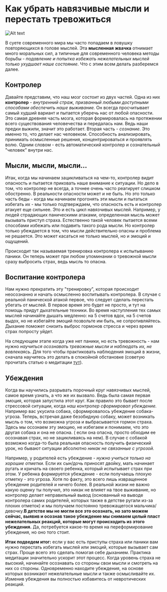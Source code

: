 # Как убрать навязчивые мысли и перестать тревожиться

![Alt text](//avatars.mds.yandex.net/get-zen_doc/1066925/pub_5afbfcc5482677990692ed90_5afbff08256d5c10df009161/orig "Описание картинки")

В суете современного мира мы часто попадаем в ловушку повторяющихся в голове мыслей. Эта **мысленная жвачка** отнимает много моральных сил, а типичные для современного человека методы борьбы - *подавление и попытка избежать нежелательных мыслей только ухудшает наше состояние*. Что с этим всем делать разберемся далее.

## Контролер

Давайте представим, что наш мозг состоит из двух частей. Одна из них **контролер** - *внутренний страж, призванный любыми доступными способами обеспечить наше выживание.* Он всегда просчитывает самый худший вариант и пытается уберечь нас от любой опасности. Это самая древняя часть мозга, которая формировалась на протяжении всего существования человечества и передалась нам. Ведь наши предки выжили, значит это работает. Вторая часть - *сознание*. Это именно то, что делает нас человеком. Способность анализировать, принимать осмысленные решения, концентрироваться и проявлять волю. Одним словом - есть автоматический контролер и сознательный "человек" внутри нас.

## Мысли, мысли, мысли...

Итак, когда мы начинаем зацикливаться на чем-то, контролер видит опасность и пытается приковать наше внимание к ситуации. Но дело в том, что контролер не всегда, а точнее очень часто реагирует слишком обостренно. В реальности опасности может и не быть. Но это только часть беды - когда мы начинаем прогонять эти мысли и пытаться избегать их - мы только подтверждаем, что опасность есть и контролер атакует еще сильнее. Это и есть цикл навязчивых мыслей. Например, у людей страдающих паническими атаками, определенная мысль может вызывать приступ страха. Естественно такой человек пытается всеми способами избежать или подавить такого рода мысли. Но контролер только убеждается в том, что мысли действительно опасны и проблема не решается. Это может касаться не только мыслей, но и эмоций и ощущений.

Происходит так называемая тренировка контролера к испытыванию паники. Он теперь может при любом упоминании о тревожной мысли сразу выбросить страх, ведь мысль то опасна.

## Воспитание контролера

Нам нужно прекратить эту "тренировку", которая происходит неосознанно и начать осмысленно воспитывать контролера. В случае с реальной панической атакой первое, что следует сделать перестать убегать от мыслей. В первое время это будет не просто, и тут на помощь придут дыхательные техники. Во время наступления тех самых мыслей начинайте дышать медленно: на 5 счетов вдох, на 5 счетов выдох, но не избегайте эмоций позвольте им быть, не сопротивляйтесь. Дыхание поможет снизить выброс гормонов стресса и через время страх попросту уйдет.

На следующем этапе когда уже нет паники, но есть тревожность - нам нужно *научиться осознавать тревожные мысли и наблюдать их, не вовлекаясь*. Для того чтобы практиковать наблюдения эмоций в жизни, сначала научитесь это делать в спокойной обстановке (советую прочитать статью о медитации [тут](https://zen.yandex.ru/media/id/5aca3120dd24841275b7e6d8/vse-o-praktike-meditacii-kak-stat-spokoinee-i-izbavitsia-ot-stressa-5aeb000279885e47d5eb38bd "Статья о медитации")).

## Убеждения

Когда вы научились разрывать порочный круг навязчивых мыслей, самое время узнать, а что же их вызвало. Ведь была самая первая эмоция, которая запустила этот круг. Как правило это бывает после стрессовой ситуации, когда *наш контролер сформировал убеждение.* Например вас укусила собака, сформировалось убеждение собака-угроза. Теперь, встречая даже безобидную собаку, может возникать мысль о том, что возможна угроза и выбрасывается гормон страха. Здесь мы осознаем эту эмоцию, не избегаем и понимаем, что это другая собака и она не опасна. ( если она опасна, просто обходим ее осознавая страх, но не зацикливаясь на нем). В случае с собакой возможно когда-то была реальная опасность получить физический урок, но бывают ситуации абсолютно *никак не связанные с угрозой.*

Например, у родителей есть убеждение - *нужно учиться только на хорошие отметки.* Если их сын/дочь приносят двойку, мать начинает ругать и кричать на своего ребенка, который испытывает страх при этом. У ребенка формируется убеждение - если получаешь плохую отметку - это угроза. Хотя по факту, это всего лишь извращенное убеждение родителей и ничего более. В реальной жизни не важно какую оценку ты получил, это никак не влияет на твое выживание, но контролер делает неправильный вывод (основанный на выводе контролера самих родителей, которых также в детстве ругали из-за плохих отметок) и мы получаем постоянно тревожащегося мальчика/девочку.**В детстве мы не могли все это осознать, но зато можем сейчас, выявив и осознав такое убеждение мы снимаем целый пласт нежелательных реакций, которые могут происходить из этого убеждения.** Да, потребуется какое-то время на переформирование убеждения, но оно того стоит.

**Итак подведем итог:** если у вас есть приступы страха или паники вам нужно перестать избегать мыслей или эмоций, которые вызывает сам страх. Проще всего это сделать помогая себе дыханием. Практика медитации значительно ускорит этот процесс. Когда уровень страха не высокий, начинайте осознавать со стороны свои мысли и смотреть на них со стороны. Одновременно находите убеждения, на основе которых возникают нежелательные мысли и также осмысливайте их. Изменив убеждения вы полностью избавитесь от невротических реакций.